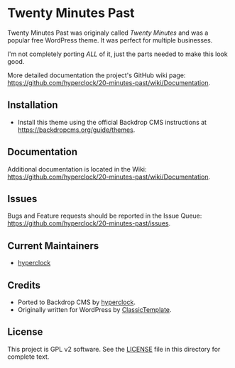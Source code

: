 Twenty Minutes Past
======================

Twenty Minutes Past was originaly called _Twenty Minutes_ and was a popular free WordPress theme. It was perfect for multiple businesses.

I'm not completely porting _ALL_ of it, just the parts needed to make this look good.

More detailed documentation the project's GitHub wiki
page: https://github.com/hyperclock/20-minutes-past/wiki/Documentation.

Installation
------------

- Install this theme using the official Backdrop CMS instructions at
  https://backdropcms.org/guide/themes.



Documentation
-------------

Additional documentation is located in the Wiki:
https://github.com/hyperclock/20-minutes-past/wiki/Documentation.

Issues
------

Bugs and Feature requests should be reported in the Issue Queue:
https://github.com/hyperclock/20-minutes-past/issues.

Current Maintainers
-------------------

- [hyperclock](https://github.com/hyperclock)


Credits
-------

- Ported to Backdrop CMS by [hyperclock](https://github.com/hyperclock).
- Originally written for WordPress by [ClassicTemplate](https://classictemplate.com/).

License
-------

This project is GPL v2 software.
See the [LICENSE](LICENSE.txt) file in this directory for complete text.
